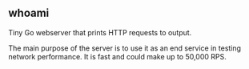## whoami 

Tiny Go webserver that prints HTTP requests to output.

The main purpose of the server is to use it as an end service in testing network performance. It is fast and could make up to 50,000 RPS.